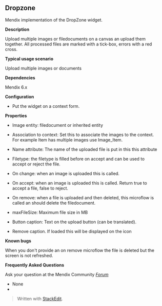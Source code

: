 

**Dropzone**
--------------

Mendix implementation of the DropZone widget.
 
**Description**

 Upload multiple images or filedocuments on a canvas an upload them together. All processed files are marked with a tick-box, errors with a red cross.

**Typical usage scenario**

 Upload multiple images or documents

**Dependencies**

 Mendix 6.x

**Configuration**

 -   Put the widget on a context form.

**Properties**
 
-   Image entity: filedocument or inherited entity

-   Association to context: Set this to associate the images to the context. For example Item has multiple images use Image\_Item.

-   Name attribute: The name of the uploaded file is put in this this attribute

-   Filetype: the filetype is filled before on accept and can be used to accept or reject the file.

-   On change: when an image is uploaded this is called.

-   On accept: when an image is uploaded this is called. Return true to accept a file, false to reject.

-   On remove: when a file is uploaded and then deleted, this microflow is called an should delete the filedocument.

-   maxFileSize: Maximum file size in MB

-   Button caption: Text on the upload button (can be translated).

-   Remove caption. If loaded this will be displayed on the icon


**Known bugs**

 When you don't provide an on remove microflow the file is deleted but the screen is not refreshed.

 

**Frequently Asked Questions**

 

Ask your question at the Mendix Community [*Forum*](https://mxforum.mendix.com/)

 

-   None
-   
> Written with [StackEdit](https://stackedit.io/).
